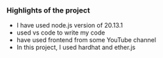 ### Highlights of the project
- I have used node.js version of 20.13.1 
- used vs code to write my code
- have used frontend from some YouTube channel
- In this project, I used hardhat and ether.js
